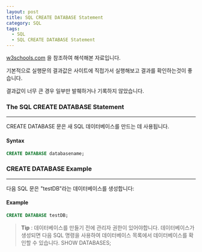 ```yaml
---
layout: post
title: SQL CREATE DATABASE Statement
category: SQL
tags:
  - SQL
  - SQL CREATE DATABASE Statement
---
```




[w3schools.com](www.w3schools.com/sql) 을 참조하여 해석해본 자료입니다.

기본적으로 실행문의 결과값은 사이트에 직접가서 실행해보고 결과를 확인하는것이 좋습니다.

결과값이 너무 큰 경우 일부만 발췌하거나 기록하지 않았습니다.



### The SQL CREATE DATABASE Statement

---

CREATE DATABASE 문은 새 SQL 데이터베이스를 만드는 데 사용됩니다.



#### Syntax

```sql
CREATE DATABASE databasename;
```





### CREATE DATABASE Example

---

다음 SQL 문은 "testDB"라는 데이터베이스를 생성합니다:



#### Example

```sql
CREATE DATABASE testDB;
```

>**Tip** : 데이터베이스를 만들기 전에 관리자 권한이 있어야합니다. 데이터베이스가 생성되면 다음 SQL 명령을 사용하여 데이터베이스 목록에서 데이터베이스를 확인할 수 있습니다. SHOW DATABASES;
